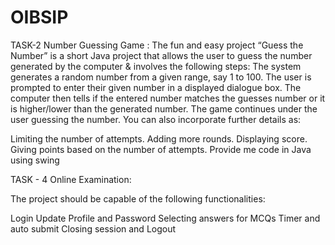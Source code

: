 # OIBSIP
TASK-2
Number Guessing Game :
The fun and easy project “Guess the Number” is a short Java project that allows the user to guess the number generated by the computer & involves the following steps:
The system generates a random number from a given range, say 1 to 100.
The user is prompted to enter their given number in a displayed dialogue box.
The computer then tells if the entered number matches the guesses number or it is higher/lower than the generated number.
The game continues under the user guessing the number.
You can also incorporate further details as:

Limiting the number of attempts.
Adding more rounds.
Displaying score.
Giving points based on the number of attempts.
Provide me code in Java using swing

TASK - 4
Online Examination:

The project should be capable of the following functionalities:

Login
Update Profile and Password
Selecting answers for MCQs
Timer and auto submit
Closing session and Logout
